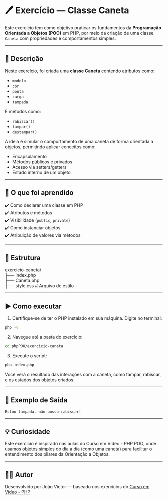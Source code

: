 # 🖊️ Exercício — Classe Caneta

Este exercício tem como objetivo praticar os fundamentos da **Programação Orientada a Objetos (POO)** em PHP, por meio da criação de uma classe `Caneta` com propriedades e comportamentos simples.

---

## 📌 Descrição

Neste exercício, foi criada uma **classe Caneta** contendo atributos como:

- `modelo`
- `cor`
- `ponta`
- `carga`
- `tampada`

E métodos como:

- `rabiscar()`
- `tampar()`
- `destampar()`

A ideia é simular o comportamento de uma caneta de forma orientada a objetos, permitindo aplicar conceitos como:

- Encapsulamento
- Métodos públicos e privados
- Acesso via setters/getters
- Estado interno de um objeto

---

## 🧠 O que foi aprendido

✔️ Como declarar uma classe em PHP  
✔️ Atributos e métodos  
✔️ Visibilidade (`public`, `private`)  
✔️ Como instanciar objetos  
✔️ Atribuição de valores via métodos  

---

## 📂 Estrutura

exercicio-caneta/  
├── index.php  
├── Caneta.php  
├── style.css  # Arquivo de estilo

---

## ▶️ Como executar

1. Certifique-se de ter o PHP instalado em sua máquina.
Digite no terminal:
```bash
php -v
```

2. Navegue até a pasta do exercício:

```bash
cd phpPOO/exercicio-caneta
```

3. Execute o script:

```bash
php index.php
```

Você verá o resultado das interações com a caneta, como tampar, rabiscar, e os estados dos objetos criados.

---

## 🧪 Exemplo de Saída
```text
Estou tampada, não posso rabiscar!
```

---

## 💡 Curiosidade
Este exercício é inspirado nas aulas do Curso em Vídeo - PHP POO, onde usamos objetos simples do dia a dia (como uma caneta) para facilitar o entendimento dos pilares da Orientação a Objetos.

---

## 👨‍💻 Autor
Desenvolvido por João Victor — baseado nos exercícios do [Curso em Vídeo - PHP](https://www.cursoemvideo.com/curso/php-poo/)

